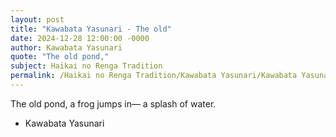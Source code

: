 ```yaml
---
layout: post
title: "Kawabata Yasunari - The old"
date: 2024-12-28 12:00:00 -0000
author: Kawabata Yasunari
quote: "The old pond,"
subject: Haikai no Renga Tradition
permalink: /Haikai no Renga Tradition/Kawabata Yasunari/Kawabata Yasunari - The old
---
```


The old pond,
a frog jumps in—
a splash of water.


- Kawabata Yasunari
